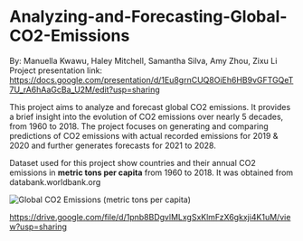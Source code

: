 # Analyzing-and-Forecasting-Global-CO2-Emissions
By: Manuella Kwawu, Haley Mitchell, Samantha Silva, Amy Zhou, Zixu Li
Project presentation link: https://docs.google.com/presentation/d/1Eu8grnCUQ8OiEh6HB9vGFTGQeT7U_rA6hAaGcBa_U2M/edit?usp=sharing

This project aims to analyze and forecast global CO2 emissions. 
It provides a brief insight into the evolution of CO2 emissions over nearly 5 decades, from 1960 to 2018. 
The project focuses on generating and comparing predictions of CO2 emissions with actual recorded emissions for 2019 & 2020 and further generates forecasts for 2021 to 2028.

Dataset used for this project show countries and their annual CO2 emissions in **metric tons per capita** from 1960 to 2018. It was obtained from databank.worldbank.org

![Global CO2 Emissions (metric tons per capita)](https://github.com/Man-ella/Analyzing-Forecast-Global-CO2-Emissions/assets/86675301/8ba43b6c-7d4a-41dc-9d4c-12fa0c87595b)

https://drive.google.com/file/d/1pnb8BDgvlMLxgSxKlmFzX6gkxji4K1uM/view?usp=sharing

